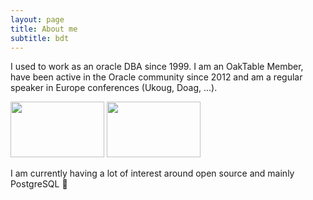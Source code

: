 ```yaml
---
layout: page
title: About me
subtitle: bdt
---
```


I used to work as an oracle DBA since 1999.
I am an OakTable Member, have been active in the Oracle community since 2012 and am a regular speaker in Europe conferences (Ukoug, Doag, ...). 

<img src="{{ site.baseurl }}/assets/images/oak_logo.jpg" class="aligncenter size-full wp-image-3196" width="150" height="89" />
<img src="{{ site.baseurl }}/assets/images/ace_alumnus.jpg" class="aligncenter size-full wp-image-3196" width="150" height="89" />

I am currently having a lot of interest around open source and mainly PostgreSQL :elephant:
